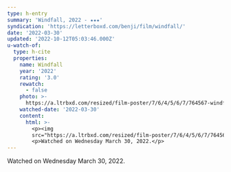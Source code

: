 ```yaml
---
type: h-entry
summary: 'Windfall, 2022 - ★★★'
syndication: 'https://letterboxd.com/benji/film/windfall/'
date: '2022-03-30'
updated: '2022-10-12T05:03:46.000Z'
u-watch-of:
  type: h-cite
  properties:
    name: Windfall
    year: '2022'
    rating: '3.0'
    rewatch:
      - false
    photo: >-
      https://a.ltrbxd.com/resized/film-poster/7/6/4/5/6/7/764567-windfall-0-600-0-900-crop.jpg?v=567c4c880d
    watched-date: '2022-03-30'
    content:
      html: >-
        <p><img
        src="https://a.ltrbxd.com/resized/film-poster/7/6/4/5/6/7/764567-windfall-0-600-0-900-crop.jpg?v=567c4c880d"/></p>
        <p>Watched on Wednesday March 30, 2022.</p>
---
```

Watched on Wednesday March 30, 2022.
